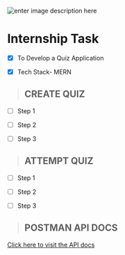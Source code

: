 
  

![enter image description here](https://illumnus.com/wp-content/uploads/2018/12/logo-horizontal.png)

  

# Internship Task

  

  

-  [x] To Develop a Quiz Application

  

-  [x] Tech Stack- MERN

  

  

>  ## CREATE QUIZ

  

- [ ] Step 1

  

- [ ] Step 2

  

- [ ] Step 3

  

>  ## ATTEMPT QUIZ

  

  

- [ ] Step 1

  

- [ ] Step 2

  

- [ ] Step 3

  
  

>  ## POSTMAN API DOCS

[Click here to visit the API docs](https://documenter.getpostman.com/view/2841700/SWLZfAdz?version=latest)